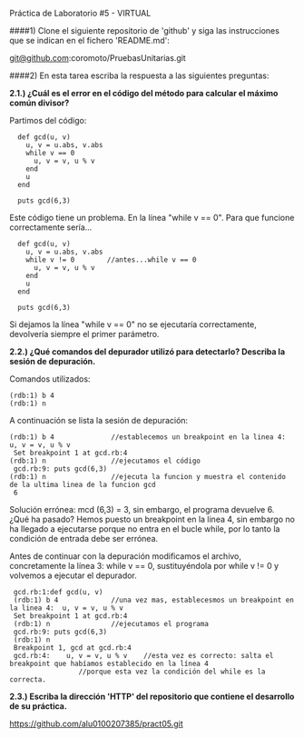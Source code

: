 Práctica de Laboratorio #5 - VIRTUAL

####1) Clone el siguiente repositorio de 'github' y siga las instrucciones que se indican en el fichero 'README.md':

git@github.com:coromoto/PruebasUnitarias.git

####2) En esta tarea escriba la respuesta a las siguientes preguntas:

   **2.1.) ¿Cuál es el error en el código del método para calcular el máximo común divisor?**

   Partimos del código:
```
  def gcd(u, v)
    u, v = u.abs, v.abs
    while v == 0
      u, v = v, u % v
    end
    u
  end

  puts gcd(6,3)
```
  Este código tiene un problema. En la línea  "while v == 0". Para que funcione correctamente sería...
```
  def gcd(u, v)
    u, v = u.abs, v.abs
    while v != 0		//antes...while v == 0
      u, v = v, u % v
    end
    u
  end

  puts gcd(6,3)
```
  Si dejamos la línea "while v == 0" no se ejecutaría correctamente, devolvería siempre el primer parámetro.

   **2.2.) ¿Qué comandos del depurador utilizó para detectarlo? Describa la sesión de depuración.**

   Comandos utilizados:
   ```
   (rdb:1) b 4
   (rdb:1) n
   ```
   A continuación se lista la sesión de depuración:
   ```
   (rdb:1) b 4 				//establecemos un breakpoint en la linea 4:  u, v = v, u % v
    Set breakpoint 1 at gcd.rb:4
   (rdb:1) n				//ejecutamos el código
    gcd.rb:9: puts gcd(6,3)
   (rdb:1) n				//ejecuta la funcion y muestra el contenido de la ultima linea de la funcion gcd
    6
  ```
  Solución errónea: mcd (6,3) = 3, sin embargo, el programa devuelve 6.
  ¿Qué ha pasado?
  Hemos puesto un breakpoint en la linea 4, sin embargo no ha llegado a ejecutarse porque no entra en el bucle while, por lo tanto la condición de entrada debe ser errónea.

  Antes de continuar con la depuración modificamos el archivo, concretamente la línea 3: while v == 0,
  sustituyéndola por while v != 0 y volvemos a ejecutar el depurador.

   ```
    gcd.rb:1:def gcd(u, v)
    (rdb:1) b 4				//una vez mas, establecesmos un breakpoint en la linea 4:  u, v = v, u % v
    Set breakpoint 1 at gcd.rb:4
    (rdb:1) n				//ejecutamos el programa
    gcd.rb:9: puts gcd(6,3)
    (rdb:1) n
    Breakpoint 1, gcd at gcd.rb:4
    gcd.rb:4:    u, v = v, u % v	//esta vez es correcto: salta el breakpoint que habíamos establecido en la línea 4
   					//porque esta vez la condición del while es la correcta.
  ```
   **2.3.) Escriba la dirección 'HTTP' del repositorio que contiene el desarrollo de su práctica.**
 
   https://github.com/alu0100207385/pract05.git